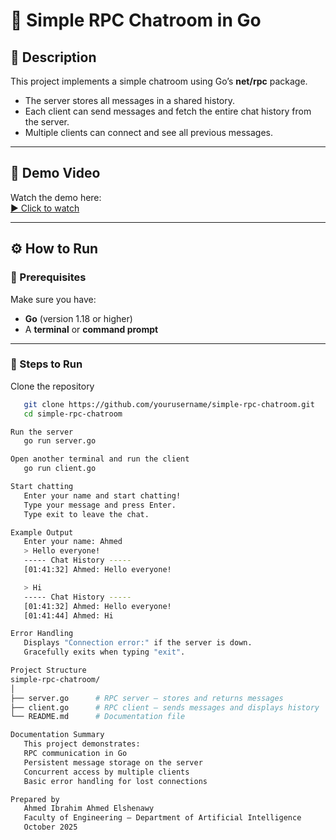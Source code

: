 # 💬 Simple RPC Chatroom in Go

## 📖 Description
This project implements a simple chatroom using Go’s **net/rpc** package.

- The server stores all messages in a shared history.  
- Each client can send messages and fetch the entire chat history from the server.  
- Multiple clients can connect and see all previous messages.  

---

## 🎥 Demo Video
Watch the demo here:  
[▶️ Click to watch](https://drive.google.com/file/d/1qqBQyplN591b0Ed2ivn6BkMZYM_6TuSX/view?usp=drive_link)

---

## ⚙️ How to Run

### 🧩 Prerequisites
Make sure you have:
- **Go** (version 1.18 or higher)
- A **terminal** or **command prompt**

---

### 🚀 Steps to Run

Clone the repository
```bash
   git clone https://github.com/yourusername/simple-rpc-chatroom.git
   cd simple-rpc-chatroom

Run the server
   go run server.go

Open another terminal and run the client
   go run client.go

Start chatting
   Enter your name and start chatting!
   Type your message and press Enter.
   Type exit to leave the chat.

Example Output
   Enter your name: Ahmed
   > Hello everyone!
   ----- Chat History -----
   [01:41:32] Ahmed: Hello everyone!

   > Hi
   ----- Chat History -----
   [01:41:32] Ahmed: Hello everyone!
   [01:41:44] Ahmed: Hi

Error Handling
   Displays "Connection error:" if the server is down.
   Gracefully exits when typing "exit".

Project Structure
simple-rpc-chatroom/
│
├── server.go      # RPC server – stores and returns messages
├── client.go      # RPC client – sends messages and displays history
└── README.md      # Documentation file

Documentation Summary
   This project demonstrates:
   RPC communication in Go
   Persistent message storage on the server
   Concurrent access by multiple clients
   Basic error handling for lost connections

Prepared by
   Ahmed Ibrahim Ahmed Elshenawy
   Faculty of Engineering – Department of Artificial Intelligence
   October 2025
